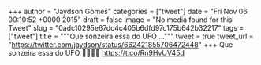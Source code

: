 
+++
author = "Jaydson Gomes"
categories = ["tweet"]
date = "Fri Nov 06 00:10:52 +0000 2015"
draft = false
image = "No media found for this Tweet"
slug = "0adc10295e67dc4c405b6dfd97c175b642b32217"
tags = ["tweet"]
title = """Que sonzeira essa do UFO ..."""
tweet = true
tweet_url = "https://twitter.com/jaydson/status/662421855706472448"
+++
Que sonzeira essa do UFO 🎵🤘🎵🤘 https://t.co/Rn9HvUV45d
